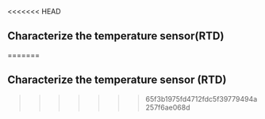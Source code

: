 <<<<<<< HEAD
## Characterize the temperature sensor(RTD)
=======
## Characterize the temperature sensor (RTD)
>>>>>>> 65f3b1975fd4712fdc5f39779494a257f6ae068d
